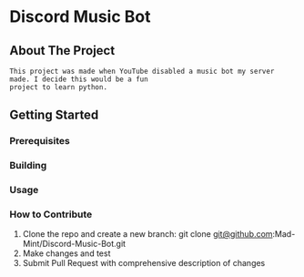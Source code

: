 # Discord Music Bot
## About The Project
    This project was made when YouTube disabled a music bot my server made. I decide this would be a fun 
    project to learn python.
## Getting Started
### Prerequisites
    
### Building
### Usage
### How to Contribute
1. Clone the repo and create a new branch: git clone git@github.com:Mad-Mint/Discord-Music-Bot.git
2. Make changes and test
3. Submit Pull Request with comprehensive description of changes